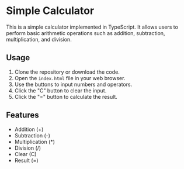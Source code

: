 # Simple Calculator

This is a simple calculator implemented in TypeScript. It allows users to perform basic arithmetic operations such as addition, subtraction, multiplication, and division.

## Usage

1. Clone the repository or download the code.
2. Open the `index.html` file in your web browser.
3. Use the buttons to input numbers and operators.
4. Click the "C" button to clear the input.
5. Click the "=" button to calculate the result.

## Features

- Addition (+)
- Subtraction (-)
- Multiplication (*)
- Division (/)
- Clear (C)
- Result (=)
